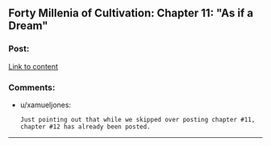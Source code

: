 ## Forty Millenia of Cultivation: Chapter 11: "As if a Dream"

### Post:

[Link to content]()

### Comments:

- u/xamueljones:
  ```
  Just pointing out that while we skipped over posting chapter #11, chapter #12 has already been posted.
  ```

---

